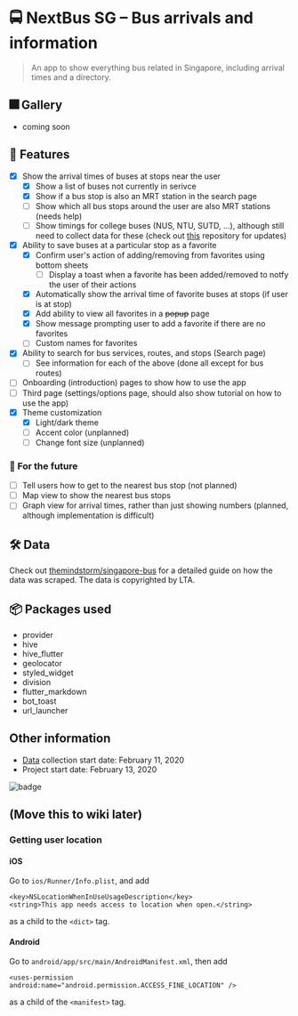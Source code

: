 # 🚍 NextBus SG – Bus arrivals and information
> An app to show everything bus related in Singapore, including arrival times and a directory.

## 🎆 Gallery
- coming soon

## 🚀 Features
- [x] Show the arrival times of buses at stops near the user
  - [x] Show a list of buses not currently in serivce
  - [x] Show if a bus stop is also an MRT station in the search page
  - [ ] Show which all bus stops around the user are also MRT stations (needs help)
  - [ ] Show timings for college buses (NUS, NTU, SUTD, ...), although still need to collect data for these (check out [this](https://github.com/themindstorm/singapore-bus) repository for updates)
- [x] Ability to save buses at a particular stop as a favorite
  - [x] Confirm user's action of adding/removing from favorites using bottom sheets
    - [ ] Display a toast when a favorite has been added/removed to notfy the user of their actions
  - [x] Automatically show the arrival time of favorite buses at stops (if user is at stop)
  - [x] Add ability to view all favorites in a ~~popup~~ page
  - [x] Show message prompting user to add a favorite if there are no favorites
  - [ ] Custom names for favorites
- [x] Ability to search for bus services, routes, and stops (Search page)
  - [ ] See information for each of the above (done all except for bus routes)
- [ ] Onboarding (introduction) pages to show how to use the app
- [ ] Third page (settings/options page, should also show tutorial on how to use the app)
- [x] Theme customization 
  - [x] Light/dark theme
  - [ ] Accent color (unplanned)
  - [ ] Change font size (unplanned)

### 🧨 For the future
- [ ] Tell users how to get to the nearest bus stop (not planned)
- [ ] Map view to show the nearest bus stops
- [ ] Graph view for arrival times, rather than just showing numbers (planned, although implementation is difficult)

## 🛠 Data
Check out [themindstorm/singapore-bus](https://github.com/themindstorm/singapore-bus) for a detailed guide on how the data was scraped. The data is copyrighted by LTA.

## 📦 Packages used
- provider
- hive
- hive_flutter
- geolocator
- styled_widget
- division
- flutter_markdown
- bot_toast
- url_launcher

## Other information
- [Data](https://github.com/themindstorm/singapore-bus) collection start date: February 11, 2020
- Project start date: February 13, 2020 

![badge](https://img.shields.io/badge/Made%20With-Flutter-blue?style=for-the-badge)

## (Move this to wiki later)
### Getting user location
#### iOS

Go to `ios/Runner/Info.plist`, and add 
```
<key>NSLocationWhenInUseUsageDescription</key>
<string>This app needs access to location when open.</string>
``` 

as a child to the `<dict>` tag.

#### Android
Go to `android/app/src/main/AndroidManifest.xml`, then add 
```
<uses-permission android:name="android.permission.ACCESS_FINE_LOCATION" />
```

as a child of the `<manifest>` tag.
